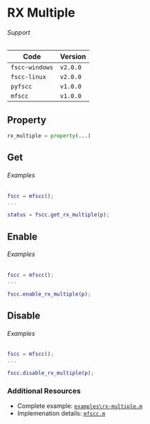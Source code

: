 # RX Multiple

###### Support
| Code           | Version
| -------------- | --------
| `fscc-windows` | `v2.0.0`
| `fscc-linux`   | `v2.0.0`
| `pyfscc`       | `v1.0.0`
| `mfscc`        | `v1.0.0`


## Property
```python
rx_multiple = property(...)
```


## Get
###### Examples
```MATLAB
fscc = mfscc();
...

status = fscc.get_rx_multiple(p);
```


## Enable
###### Examples
```MATLAB
fscc = mfscc();
...

fscc.enable_rx_multiple(p);
```


## Disable
###### Examples
```MATLAB
fscc = mfscc();
...

fscc.disable_rx_multiple(p);
```


### Additional Resources
- Complete example: [`examples\rx-multiple.m`](https://github.com/commtech/mfscc/blob/master/examples/rx-multiple.m)
- Implemenation details: [`mfscc.m`](https://github.com/commtech/mfscc/blob/master/mfscc.m)
